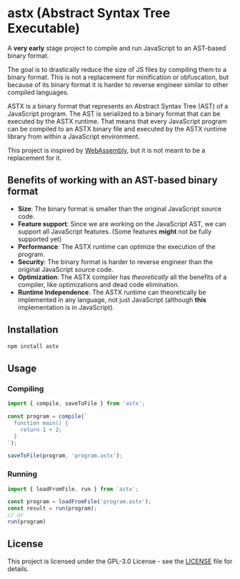 # astx (Abstract Syntax Tree Executable)
A **very early** stage project to compile and run JavaScript to an AST-based binary format.

The goal is to drastically reduce the size of JS files by compiling them to a binary format.
This is not a replacement for minification or obfuscation, but because of its binary format it is harder to reverse engineer similar to other compiled languages.

ASTX is a binary format that represents an Abstract Syntax Tree (AST) of a JavaScript program.
The AST is serialized to a binary format that can be executed by the ASTX runtime.
That means that every JavaScript program can be compiled to an ASTX binary file and executed by the ASTX runtime library from within a JavaScript environment.

This project is inspired by [WebAssembly](https://webassembly.org/), but it is not meant to be a replacement for it.

## Benefits of working with an AST-based binary format
- **Size**: The binary format is smaller than the original JavaScript source code.
- **Feature support**: Since we are working on the JavaScript AST, we can support all JavaScript features. (Some features **might** not be fully supported yet)
- **Performance**: The ASTX runtime can optimize the execution of the program.
- **Security**: The binary format is harder to reverse engineer than the original JavaScript source code.
- **Optimization**: The ASTX compiler has *theoretically* all the benefits of a compiler, like optimizations and dead code elimination.
- **Runtime Independence**: The ASTX runtime can theoretically be implemented in any language, not just JavaScript (although **this** implementation is in JavaScript).

## Installation
```bash
npm install astx
```

## Usage

### Compiling
```javascript
import { compile, saveToFile } from 'astx';

const program = compile(`
  function main() {
    return 1 + 2;
  }
`);

saveToFile(program, 'program.astx');
```

### Running
```javascript
import { loadFromFile, run } from 'astx';

const program = loadFromFile('program.astx');
const result = run(program); 
// or
run(program)
```

## License
This project is licensed under the GPL-3.0 License - see the [LICENSE](LICENSE) file for details.

